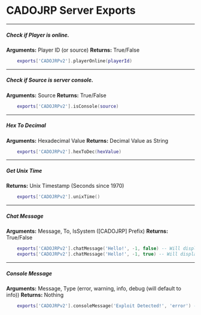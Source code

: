 # CADOJRP Server Exports

____
##### Check if Player is online.
**Arguments:** Player ID (or source)
**Returns:** True/False
```Lua
    exports['CADOJRPv2'].playerOnline(playerId)
```
____
##### Check if Source is server console.
**Arguments:** Source
**Returns:** True/False
```Lua
    exports['CADOJRPv2'].isConsole(source)
```
____
##### Hex To Decimal
**Arguments:** Hexadecimal Value
**Returns:** Decimal Value as String
```Lua
    exports['CADOJRPv2'].hexToDec(hexValue)
```
____
##### Get Unix Time
**Returns:** Unix Timestamp (Seconds since 1970)
```Lua
    exports['CADOJRPv2'].unixTime()
```
____
##### Chat Message
**Arguments:** Message, To, IsSystem ([CADOJRP] Prefix)
**Returns:** True/False
```Lua
    exports['CADOJRPv2'].chatMessage('Hello!', -1, false) -- Will display Hello! to all players
    exports['CADOJRPv2'].chatMessage('Hello!', -1, true) -- Will display [CADOJRP] Hello! to all players
```
____
##### Console Message
**Arguments:** Message, Type (error, warning, info, debug (will default to info))
**Returns:** Nothing
```Lua
    exports['CADOJRPv2'].consoleMessage('Exploit Detected!', 'error') -- Will display [CADOJRP] [ERROR] Exploit Detected! in the server console.
```
